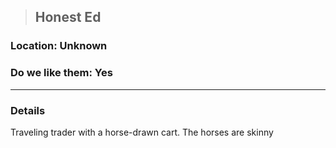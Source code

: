 >## Honest Ed

### Location: Unknown

### Do we like them: Yes

***

### Details

Traveling trader with a horse-drawn cart. The horses are skinny